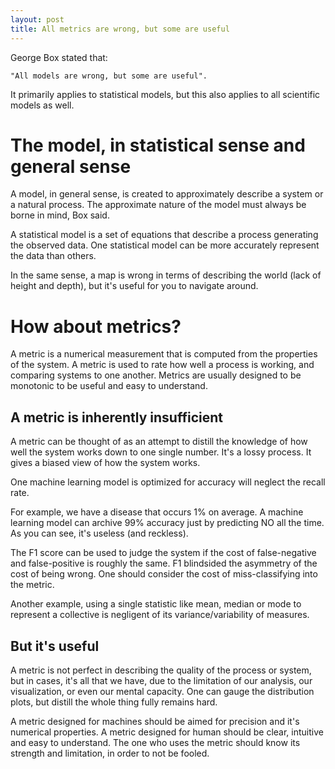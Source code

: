 ```yaml
---
layout: post
title: All metrics are wrong, but some are useful
---
```




George Box stated that: 

    "All models are wrong, but some are useful".

It primarily applies to statistical models, but this also applies to all scientific models as well.


# The model, in statistical sense and general sense

A model, in general sense, is created to approximately describe a system or a natural process. The approximate nature of the model must always be borne in mind, Box said. 

A statistical model is a set of equations that describe a process generating the observed data. One statistical model can be more accurately represent the data than others. 

In the same sense, a map is wrong in terms of describing the world (lack of height and depth), but it's useful for you to navigate around.





# How about metrics?

A metric is a numerical measurement that is computed from the properties of the system. A metric is used to rate how well a process is working, and comparing systems to one another. Metrics are usually designed to be monotonic to be useful and easy to understand.


## A metric is inherently insufficient

A metric can be thought of as an attempt to distill the knowledge of how well the system works down to one single number. It's a lossy process. It gives a biased view of how the system works.


One machine learning model is optimized for accuracy will neglect the recall rate.

For example, we have a disease that occurs 1% on average. A machine learning model can archive 99% accuracy just by predicting NO all the time. As you can see, it's useless (and reckless).

The F1 score can be used to judge the system if the cost of false-negative and false-positive is roughly the same. F1 blindsided the asymmetry of the cost of being wrong. One should consider the cost of miss-classifying into the metric.


Another example, using a single statistic like mean, median or mode to represent a collective is negligent of its variance/variability of measures.


## But it's useful

A metric is not perfect in describing the quality of the process or system, but in cases, it's all that we have, due to the limitation of our analysis, our visualization, or even our mental capacity. One can gauge the distribution plots, but distill the whole thing fully remains hard.


A metric designed for machines should be aimed for precision and it's numerical properties. A metric designed for human should be clear, intuitive and easy to understand. The one who uses the metric should know its strength and limitation, in order to not be fooled.




